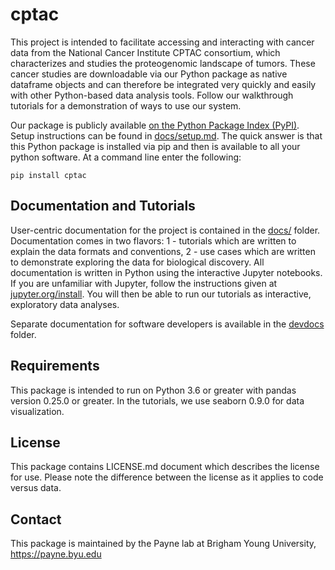 # cptac
This project is intended to facilitate accessing and interacting with cancer data from the National Cancer Institute CPTAC consortium, which characterizes and studies the proteogenomic landscape of tumors. These cancer studies are downloadable via our Python package as native dataframe objects and can therefore be integrated very quickly and easily with other Python-based data analysis tools. Follow our walkthrough tutorials for a demonstration of ways to use our system.

Our package is publicly available <a href="https://pypi.org/project/cptac/">on the Python Package Index (PyPI)</a>. Setup instructions can be found in <a href="https://github.com/PayneLab/cptac/blob/master/docs/setup.md">docs/setup.md</a>. The quick answer is that this Python package is installed via pip and then is available to all your python software. At a command line enter the following:

```
pip install cptac
```

## Documentation and Tutorials
User-centric documentation for the project is contained in the <a href="https://github.com/PayneLab/cptac/tree/master/docs">docs/</a> folder. Documentation comes in two flavors: 1 - tutorials which are written to explain the data formats and conventions, 2 - use cases which are written to demonstrate exploring the data for biological discovery. All documentation is written in Python using the interactive Jupyter notebooks. If you are unfamiliar with Jupyter, follow the instructions given at <a href = "https://jupyter.org/install">jupyter.org/install</a>. You will then be able to run our tutorials as interactive, exploratory data analyses.

Separate documentation for software developers is available in the <a href="https://github.com/PayneLab/cptac/tree/master/devdocs">devdocs</a> folder.

## Requirements
This package is intended to run on Python 3.6 or greater with pandas version 0.25.0 or greater. In the tutorials, we use seaborn 0.9.0 for data visualization. 

## License
This package contains LICENSE.md document which describes the license for use. Please note the difference between the license as it applies to code versus data.

## Contact
This package is maintained by the Payne lab at Brigham Young University, https://payne.byu.edu
